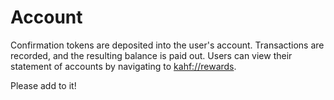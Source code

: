 # Account

Confirmation tokens are deposited into the user's account. Transactions are recorded, and the resulting balance is paid out. Users can view their statement of accounts by navigating to [kahf://rewards](kahf://rewards).

Please add to it!
